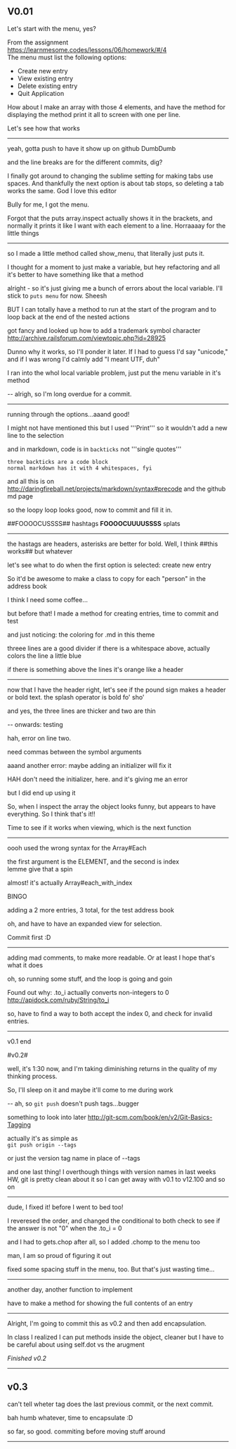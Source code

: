 V0.01
---
Let's start with the menu, yes?

From the assignment https://learnmesome.codes/lessons/06/homework/#/4  
The menu must list the following options:
+ Create new entry
+ View existing entry
+ Delete existing entry
+ Quit Application

How about I make an array with those 4 elements, and have the method for displaying the method print it all to screen with one per line.

Let's see how that works

---
yeah, gotta push to have it show up on github DumbDumb

and the line breaks are for the different commits, dig?

I finally got around to changing the sublime setting for making tabs use spaces. And thankfully the next option is about tab stops, so deleting a tab works the same. God I love this editor

Bully for me, I got the menu.

Forgot that the puts array.inspect actually shows it in the brackets, and normally it prints it like I want with each element to a line. Horraaaay for the little things

---
so I made a little method called show_menu, that literally just puts it.

I thought for a moment to just make a variable, but hey refactoring and all it's better to have something like that a method

alright - so it's just giving me a bunch of errors about the local variable. I'll stick to `puts menu` for now. Sheesh

BUT I can totally have a method to run at the start of the program and to loop back at the end of the nested actions

got fancy and looked up how to add a trademark symbol character http://archive.railsforum.com/viewtopic.php?id=28925

Dunno why it works, so I'll ponder it later. If I had to guess I'd say "unicode," and if I was wrong I'd calmly add "I meant UTF, duh"

I ran into the whol local variable problem, just put the menu variable in it's method 

--
alrigh, so I'm long overdue for a commit. 

---
running through the options...aaand good!

I might not have mentioned this but I used '''Print''' so it wouldn't add a new line to the selection

and in markdown, code is in `backticks` not '''single quotes'''
```
three backticks are a code block
normal markdown has it with 4 whitespaces, fyi
```
and all this is on http://daringfireball.net/projects/markdown/syntax#precode and the github md page

so the loopy loop looks good, now to commit and fill it in. 

##FOOOOCUSSSS## hashtags
**FOOOOCUUUUSSSS** splats


---
the hastags are headers, asterisks are better for bold. Well, I think ##this works## but whatever

let's see what to do when the first option is selected: create new entry

So it'd be awesome to make a class to copy for each "person" in the address book

I think I need some coffee...

but before that! I made a method for creating entries, time to commit and test

and just noticing: the coloring for .md in this theme

threee lines are a good divider if there is a whitespace above, actually colors the line a little blue

if there is something above the lines it's orange like a header

---
now that I have the header right, let's see if the pound sign makes a header or bold text. the splash operator is bold fo' sho'

and yes, the three lines are thicker and two are thin

--
onwards: testing

hah, error on line two.

need commas between the symbol arguments

aaand another error: maybe adding an initializer will fix it

HAH don't need the initializer, here. and it's giving me an error

but I did end up using it

So, when I inspect the array the object looks funny, but appears to have everything. So I think that's it!! 

Time to see if it works when viewing, which is the next function

---

oooh used the wrong syntax for the Array#Each

the first argument is the ELEMENT, and the second is index  
lemme give that a spin

almost! it's actually Array#each_with_index

BINGO

adding a 2 more entries, 3 total, for the test address book

oh, and have to have an expanded view for selection. 

Commit first :D

---
adding mad comments, to make more readable. Or at least I hope that's what it does

oh, so running some stuff, and the loop is going and goin

Found out why: .to_i actually converts non-integers to 0 http://apidock.com/ruby/String/to_i

so, have to find a way to both accept the index 0, and check for invalid entries.

---
v0.1 end

#v0.2#

well, it's 1:30 now, and I'm taking diminishing returns in the quality of my thinking process.

So, I'll sleep on it and maybe it'll come to me during work

--
ah, so `git push` doesn't push tags...bugger

something to look into later http://git-scm.com/book/en/v2/Git-Basics-Tagging

actually it's as simple as  
`git push origin --tags`

or just the version tag name in place of --tags

and one last thing! I overthough things with version names in last weeks HW, git is pretty clean about it so I can get away with v0.1 to v12.100 and so on

---
dude, I fixed it! before I went to bed too!

I reveresed the order, and changed the conditional to both check to see if the answer is not "0" when the .to_i = 0

and I had to gets.chop after all, so I added .chomp to the menu too

man, I am so proud of figuring it out

fixed some spacing stuff in the menu, too. But that's just wasting time...

---
another day, another function to implement

have to make a method for showing the full contents of an entry


---
Alright, I'm going to commit this as v0.2 and then add encapsulation.

In class I realized I can put methods inside the object, cleaner but I have to be careful about using self.dot vs the arugment

*Finished v0.2*

---
v0.3
--

can't tell wheter tag does the last previous commit, or the next commit. 

bah humb whatever, time to encapsulate :D

so far, so good. commiting before moving stuff around

---


